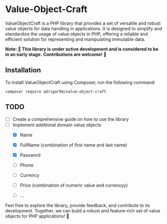# Value-Object-Craft
ValueObjectCraft is a PHP library that provides a set of versatile and robust value objects for data handling in applications. It is designed to simplify and standardize the usage of value objects in PHP, offering a reliable and efficient solution for representing and manipulating immutable data.

**Note: 🚧 This library is under active development and is considered to be in an early stage.**
**Contributions are welcome! 🙌**

## Installation
To install ValueObjectCraft using Composer, run the following command:
```
composer require adrigar94/value-object-craft
```


## TODO

- [ ] Create a comprehensive guide on how to use the library
- [ ] Implement additional domain value objects
    - [X] Name
    - [X] FullName (combination of first name and last name)
    - [X] Password
    - [ ] Phone
    - [ ] Currency
    - [ ] Price (combination of numeric value and currencyy)
    - [ ] ...


Feel free to explore the library, provide feedback, and contribute to its development. Together, we can build a robust and feature-rich set of value objects for PHP applications! 🚀